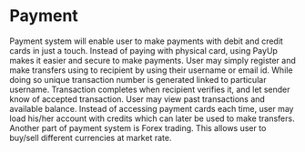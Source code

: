 # Payment
Payment system will enable user to make payments with debit and credit cards in just a touch. 
Instead of paying with physical card, using PayUp makes it easier and secure to make payments. 
User may simply register and make transfers using to recipient by using their username or email id. 
While doing so unique transaction number is generated linked to particular username. Transaction completes when 
recipient verifies it, and let sender know of accepted transaction. User may view past transactions and available balance. 
Instead of accessing payment cards each time, user may load his/her account with credits which can later be used 
to make transfers. Another part of payment system is Forex trading. This allows user to buy/sell different currencies
at market rate. 
